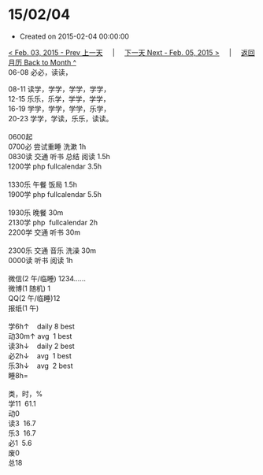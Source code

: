 # 15/02/04

- Created on 2015-02-04 00:00:00

[< Feb. 03, 2015 - Prev 上一天](_archived/lifelogs/2015/02/d03.md) &nbsp; &nbsp; | &nbsp; &nbsp; [下一天 Next - Feb. 05, 2015 >](_archived/lifelogs/2015/02/d05.md) &nbsp; &nbsp; |  &nbsp; &nbsp; [返回月历 Back to Month ^](_archived/lifelogs/2015/02/index.md)
<br/>06-08 必必，读读，</strong></div><div>08-11 读学，学学，学学，学学，</div><div>12-15 乐乐，乐学，学学，学学，</div><div>16-19 学学，学学，学学，乐学，</div><div>20-23 学学，学读，乐乐，读读。</div><div><br/></div><div>0600起</div><div>0700必 尝试重睡 洗漱 1h</div><div>0830读 交通 听书 总结 阅读 1.5h</div><div>1200学 php fullcalendar 3.5h</div><div><br/></div><div>1330乐 午餐 饭局 1.5h</div><div>1900学 php fullcalendar 5.5h</div><div><br/></div><div>1930乐 晚餐 30m</div><div>2130学 php  fullcalendar 2h</div><div>2200学 交通 听书 30m</div><div><br/></div><div>2300乐 交通 音乐 洗澡 30m</div><div>0000读 听书 阅读 1h</div><div><br/></div><div>微信(2 午/临睡) 1234……</div><div>微博(1 随机) 1</div><div>QQ(2 午/临睡)12</div><div>报纸(1 午)</div><div><br/></div><div>学6h↑    daily 8 best</div><div>动30m↑ avg  1 best</div><div>读3h↓    daily 2 best</div><div>必2h↓    avg  1 best</div><div>乐3h↓    avg  2 best</div><div>睡8h=</div><div><br/></div><div>类，时，%</div><div>学11  61.1</div><div>动0</div><div>读3  16.7</div><div>乐3  16.7</div><div>必1  5.6</div><div>废0</div><div>总18</div>

